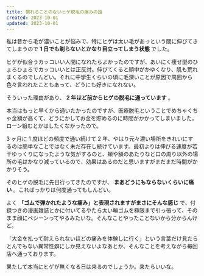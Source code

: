 ```yaml
---
title: 慣れることのないヒゲ脱毛の痛みの話
created: 2023-10-01
updated: 2023-10-01
---
```


私は昔から毛が濃いことが悩みで、特にヒゲは太い毛があっという間に伸びてきてしまうので **1 日でも剃らないとかなり目立ってしまう状態** でした。

ヒゲが似合うカッコいい人間になれたらよかったのですが、あいにく痩せ型のひょろひょろでカッコいいとは正反対。伸びてくると顔中がかゆくなり、肌も荒れまくるのでしんどい。それに中学生くらいの頃に毛深いことが原因で周囲から色々言われたこともあって、どうにも好きになれない。

そういった理由があり、 **2 年ほど前からヒゲの脱毛に通っています** 。

本当はもっと早くから通いたかったのですが、医療脱毛ということでめちゃくちゃ金額が高くて、どうにかしてお金を貯めるのに時間がかかってしまいました。ローン組むとかはしたくなかったので。

3 ヶ月に 1 度ほどの頻度で通い続けて 2 年、やはり元々濃い場所をきれいにするのは簡単なことではなく未だ存在し続けています。最初よりは伸びる速度が若干ゆっくりになったような気がするのと、頬や額のあたりなど口の周り以外の場所の毛はかなり減っているので、効果はあるのだと思いますがまだまだ時間がかかりそう。

そのヒゲの脱毛に先日行ってきたのですが、 **まあどうにもならないくらいに痛い** 。こればっかりは何度通ってもしんどい。

よく **「ゴムで弾かれたような痛み」と表現されますがまさにそんな感じ** で、付録つきの漫画雑誌とかに付いてるやたら太い輪ゴムを極限まで引っ張って、そのまま顔にペシーンってやるみたいな。そんなことやったことないから分からんけど。

「大金を払って耐えられないほどの痛みを体験しに行く」という言葉だけ見たらとんでもない異常性癖にしか見えないよなあとか、そんなことを考えながら毎回店へ通っております。

果たして本当にヒゲが無くなる日は来るのでしょうか。来たらいいな。
